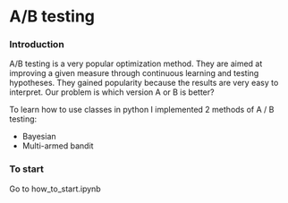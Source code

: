 # A/B testing

### Introduction
A/B testing is a very popular optimization method. They are aimed at improving a given measure through continuous learning and testing hypotheses. They gained popularity because the results are very easy to interpret. Our problem is which version A or B is better?

To learn how to use classes in python I implemented 2 methods of A / B testing:
- Bayesian
- Multi-armed bandit

### To start
Go to how_to_start.ipynb
